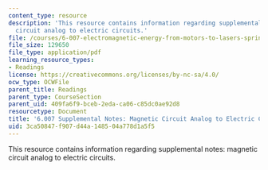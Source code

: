 ```yaml
---
content_type: resource
description: 'This resource contains information regarding supplemental notes: magnetic
  circuit analog to electric circuits.'
file: /courses/6-007-electromagnetic-energy-from-motors-to-lasers-spring-2011/3ca50847f907d44a148504a778d1a5f5_MIT6_007S11_circuits.pdf
file_size: 129650
file_type: application/pdf
learning_resource_types:
- Readings
license: https://creativecommons.org/licenses/by-nc-sa/4.0/
ocw_type: OCWFile
parent_title: Readings
parent_type: CourseSection
parent_uid: 409fa6f9-bceb-2eda-ca06-c85dc0ae92d8
resourcetype: Document
title: '6.007 Supplemental Notes: Magnetic Circuit Analog to Electric Circuits'
uid: 3ca50847-f907-d44a-1485-04a778d1a5f5
---
```

This resource contains information regarding supplemental notes: magnetic circuit analog to electric circuits.
